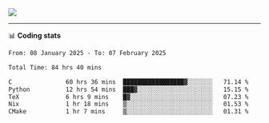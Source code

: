 <picture>
  <source
  srcset="https://github-readme-stats.vercel.app/api?username=sant0s12&show_icons=true&theme=dark"
  media="(prefers-color-scheme: dark)"
  />
  <source
  srcset="https://github-readme-stats.vercel.app/api?username=sant0s12&show_icons=true"
  media="(prefers-color-scheme: light)"
  />
  <img src="https://github-readme-stats.vercel.app/api?username=sant0s12&show_icons=true" />
</picture>

---

📊 **Coding stats**

<!--START_SECTION:waka-->

```txt
From: 08 January 2025 - To: 07 February 2025

Total Time: 84 hrs 40 mins

C               60 hrs 36 mins  █████████████████▓░░░░░░░   71.14 %
Python          12 hrs 54 mins  ███▓░░░░░░░░░░░░░░░░░░░░░   15.15 %
TeX             6 hrs 9 mins    █▓░░░░░░░░░░░░░░░░░░░░░░░   07.23 %
Nix             1 hr 18 mins    ▒░░░░░░░░░░░░░░░░░░░░░░░░   01.53 %
CMake           1 hr 7 mins     ▒░░░░░░░░░░░░░░░░░░░░░░░░   01.31 %
```

<!--END_SECTION:waka-->
